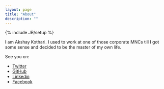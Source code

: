 ```yaml
---
layout: page
title: "About"
description: ""
---
```

{% include JB/setup %}

I am Akshay Kothari. I used to work at one of those corporate MNCs till I got some sense and decided to be the master of my own life.

See you on: 
* [Twitter](http://www.twitter.com/akshay_kothari)
* [GitHub](http://github.com/photographyn00b)
* [Linkedin](http://www.linkedin.com/pub/akshay-kothari/7/6a9/466)
* [Facebook](http://www.linkedin.com/pub/akshay-kothari/7/6a9/466) 
